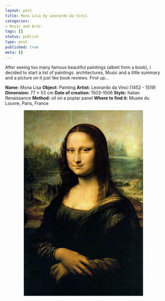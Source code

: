 ```yaml
---
layout: post
title: Mona Lisa by Leonardo da Vinci
categories:
- Music and Arts
tags: []
status: publish
type: post
published: true
meta: {}
---
```

After seeing too many famous beautiful paintings (albeit from a book), i decided to start a list of paintings. architectures, Music and a little summary and a picture on it just like book reviews. First up...

<strong>Name:</strong> Mona Lisa
<strong>Object:</strong> Painting
<strong>Artist:</strong> Leonardo da Vinci (1452 - 1519)
<strong>Dimension:</strong> 77 × 53 cm
<strong>Date of creation:</strong> 1503–1506
<strong>Style:</strong> Italian Renaissance
<strong>Method:</strong> oil on a poplar panel
<strong>Where to find it:</strong> Musée du Louvre, Paris, France
<p align="center"><img src="/img/mona_lisa.jpg" /></p>
